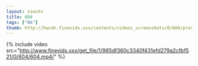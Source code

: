 ```yaml
--- 
layout: sieutv
title: 604
tags: ["0k"]
thumb: http://hwcdn.finevids.xxx/contents/videos_screenshots/0/604/preview.mp4.jpg
---
```

{% include video src="http://www.finevids.xxx/get_file/1/985df360c3340f431efd279a2cfbf521/0/604/604.mp4/" %} 
